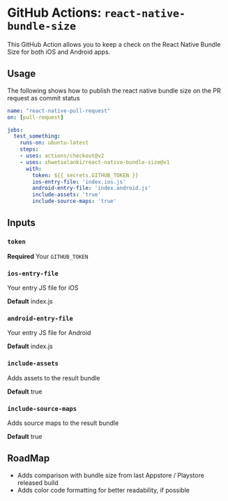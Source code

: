# GitHub Actions: `react-native-bundle-size`

This GitHub Action allows you to keep a check on the React Native Bundle Size for both iOS and Android apps.

## Usage

The following shows how to publish the react native bundle size on the PR request as commit status

```yml
name: "react-native-pull-request"
on: [pull-request]

jobs:
  test_something:
    runs-on: ubuntu-latest
    steps:
    - uses: actions/checkout@v2
    - uses: shwetsolanki/react-native-bundle-size@v1
      with:
        token: ${{ secrets.GITHUB_TOKEN }}
        ios-entry-file: 'index.ios.js'
        android-entry-file: 'index.android.js'
        include-assets: 'true'
        include-source-maps: 'true'
```

## Inputs

### `token`

**Required** Your `GITHUB_TOKEN`

### `ios-entry-file`

Your entry JS file for iOS

**Default** index.js

### `android-entry-file`

Your entry JS file for Android

**Default** index.js

### `include-assets`

Adds assets to the result bundle

**Default** true

### `include-source-maps`

Adds source maps to the result bundle

**Default** true

## RoadMap

* Adds comparison with bundle size from last Appstore / Playstore released build
* Adds color code formatting for better readability, if possible

